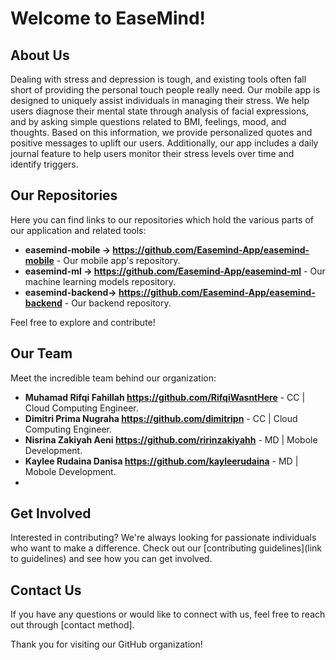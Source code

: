 # Welcome to EaseMind!

## About Us

Dealing with stress and depression is tough, and existing tools often fall short of providing the personal touch people really need. Our mobile app is designed to uniquely assist individuals in managing their stress. We help users diagnose their mental state through analysis of facial expressions, and by asking simple questions related to BMI, feelings, mood, and thoughts. Based on this information, we provide personalized quotes and positive messages to uplift our users. Additionally, our app includes a daily journal feature to help users monitor their stress levels over time and identify triggers.

## Our Repositories

Here you can find links to our repositories which hold the various parts of our application and related tools:

- **easemind-mobile -> https://github.com/Easemind-App/easemind-mobile** - Our mobile app's repository.
- **easemind-ml     -> https://github.com/Easemind-App/easemind-ml** - Our machine learning models repository.
- **easemind-backend-> https://github.com/Easemind-App/easemind-backend** - Our backend repository.

Feel free to explore and contribute!

## Our Team

Meet the incredible team behind our organization:

- **Muhamad Rifqi Fahillah https://github.com/RifqiWasntHere** - CC | Cloud Computing Engineer.
- **Dimitri Prima Nugraha https://github.com/dimitripn** - CC | Cloud Computing Engineer.
- **Nisrina Zakiyah Aeni https://github.com/ririnzakiyahh** - MD | Mobole Development.
- **Kaylee Rudaina Danisa https://github.com/kayleerudaina** - MD | Mobole Development.
- 
## Get Involved

Interested in contributing? We're always looking for passionate individuals who want to make a difference. Check out our [contributing guidelines](link to guidelines) and see how you can get involved.

## Contact Us

If you have any questions or would like to connect with us, feel free to reach out through [contact method].

Thank you for visiting our GitHub organization!
